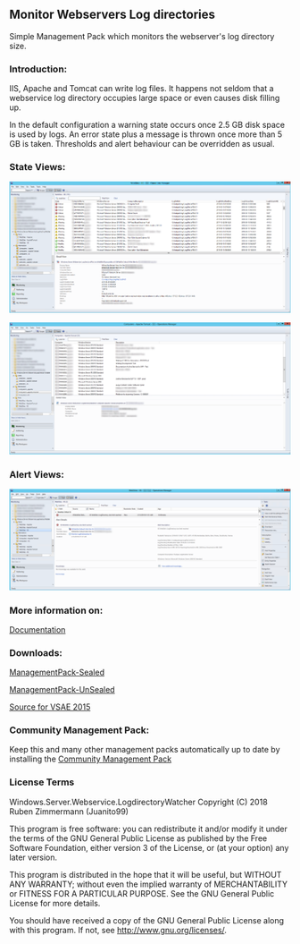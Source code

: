 ## Monitor Webservers Log directories

Simple Management Pack which monitors the webserver's log directory size.


### Introduction:
IIS, Apache and Tomcat can write log files. It happens not seldom that a webservice log directory occupies large space or even causes disk filling up.

In the default configuration a warning state occurs once 2.5 GB disk space is used by logs. An error state plus a message is thrown once more than 5 GB is taken.
Thresholds and alert behaviour can be overridden as usual.



### State Views:
![StateView_WebSites](https://raw.githubusercontent.com/Juanito99/Windows.Server.Webservice.LogdirectoryWatcher/master/PicturesForGitWebSite/WebSites.png)

![StateView_Computers](https://raw.githubusercontent.com/Juanito99/Windows.Server.Webservice.LogdirectoryWatcher/master/PicturesForGitWebSite/Computers.png)



### Alert Views:
![AlertView_WebSites](https://raw.githubusercontent.com/Juanito99/Windows.Server.Webservice.LogdirectoryWatcher/master/PicturesForGitWebSite/Alerts.png)



### More information on:
[Documentation](https://github.com/Juanito99/Network.Windows.Computer.NetstatWatcher/blob/master/Documentation/Monitor%20any%20network-connection%20or%20listening%20port%20with%20SCOM%20-%20Git.pdf)


### Downloads:
[ManagementPack-Sealed](https://github.com/Juanito99/Network.Windows.Computer.NetstatWatcher/blob/master/Network.Windows.Computer.NetstatWatcher/Network.Windows.Computer.NetstatWatcher/bin/Release/Network.Windows.Computer.NetstatWatcher.mpb) 

[ManagementPack-UnSealed](https://github.com/Juanito99/Network.Windows.Computer.NetstatWatcher/blob/master/Network.Windows.Computer.NetstatWatcher/Network.Windows.Computer.NetstatWatcher/bin/Debug/Network.Windows.Computer.NetstatWatcher.mpb) 

[Source for VSAE 2015](https://github.com/Juanito99/Network.Windows.Computer.NetstatWatcher/tree/master/Network.Windows.Computer.NetstatWatcher/Network.Windows.Computer.NetstatWatcher)



### Community Management Pack:
Keep this and many other management packs automatically up to date by installing the [Community Management Pack](https://squaredup.com/landing-pages/the-scom-community-mp-catalog)




### License Terms

Windows.Server.Webservice.LogdirectoryWatcher
Copyright (C) 2018 Ruben Zimmermann (Juanito99)

This program is free software: you can redistribute it and/or modify
it under the terms of the GNU General Public License as published by
the Free Software Foundation, either version 3 of the License, or
(at your option) any later version.

This program is distributed in the hope that it will be useful,
but WITHOUT ANY WARRANTY; without even the implied warranty of
MERCHANTABILITY or FITNESS FOR A PARTICULAR PURPOSE.  See the
GNU General Public License for more details.

You should have received a copy of the GNU General Public License
along with this program.  If not, see <http://www.gnu.org/licenses/>.